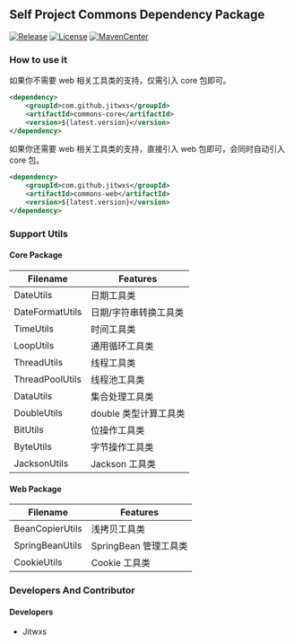 ## Self Project Commons Dependency Package

[![Release](https://img.shields.io/github/v/release/jitwxs/commons.svg)](https://github.com/jitwxs/commons/releases)
[![License](https://img.shields.io/badge/License-Apache%202.0-blue.svg)](https://opensource.org/licenses/Apache-2.0)
[![MavenCenter](https://maven-badges.herokuapp.com/maven-central/com.github.jitwxs/commons/badge.svg)](https://oss.sonatype.org)

### How to use it

如果你不需要 web 相关工具类的支持，仅需引入 core 包即可。

```xml
<dependency>
    <groupId>com.github.jitwxs</groupId>
    <artifactId>commons-core</artifactId>
    <version>${latest.version}</version>
</dependency>
```

如果你还需要 web 相关工具类的支持，直接引入 web 包即可，会同时自动引入 core 包。

```xml
<dependency>
    <groupId>com.github.jitwxs</groupId>
    <artifactId>commons-web</artifactId>
    <version>${latest.version}</version>
</dependency>
```

### Support Utils

#### Core Package

| Filename        | Features              |
| --------------- | --------------------- |
| DateUtils       | 日期工具类            |
| DateFormatUtils | 日期/字符串转换工具类 |
| TimeUtils       | 时间工具类            |
| LoopUtils       | 通用循环工具类        |
| ThreadUtils     | 线程工具类            |
| ThreadPoolUtils | 线程池工具类          |
| DataUtils       | 集合处理工具类        |
| DoubleUtils     | double 类型计算工具类  |
| BitUtils        | 位操作工具类        |
| ByteUtils       | 字节操作工具类        |
| JacksonUtils    | Jackson 工具类        |

#### Web Package

| Filename        | Features             |
| --------------- | -------------------- |
| BeanCopierUtils | 浅拷贝工具类         |
| SpringBeanUtils | SpringBean 管理工具类 |
| CookieUtils     | Cookie 工具类         |

### Developers And Contributor

#### Developers

- Jitwxs


